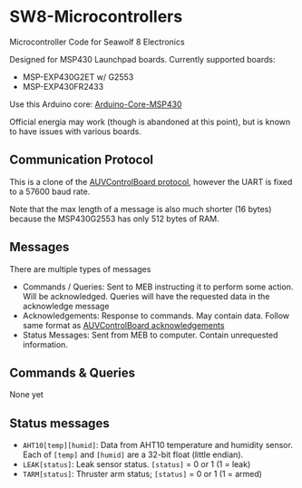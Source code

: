 # SW8-Microcontrollers
Microcontroller Code for Seawolf 8 Electronics

Designed for MSP430 Launchpad boards. Currently supported boards:

- MSP-EXP430G2ET w/ G2553
- MSP-EXP430FR2433

Use this Arduino core: [Arduino-Core-MSP430](https://github.com/MB3hel/Arduino-Core-MSP430)

Official energia may work (though is abandoned at this point), but is known to have issues with various boards.


## Communication Protocol

This is a clone of the [AUVControlBoard protocol](https://mb3hel.github.io/AUVControlBoard/user_guide/comm_protocol/), however the UART is fixed to a 57600 baud rate.

Note that the max length of a message is also much shorter (16 bytes) because the MSP430G2553 has only 512 bytes of RAM.

## Messages

There are multiple types of messages

- Commands / Queries: Sent to MEB instructing it to perform some action. Will be acknowledged. Queries will have the requested data in the acknowledge message
- Acknowledgements: Response to commands. May contain data. Follow same format as [AUVControlBoard acknowledgements](https://mb3hel.github.io/AUVControlBoard/user_guide/messages/#acknowledgements)
- Status Messages: Sent from MEB to computer. Contain unrequested information.


## Commands & Queries

None yet


## Status messages

- `AHT10[temp][humid]`: Data from AHT10 temperature and humidity sensor. Each of `[temp]` and `[humid]` are a 32-bit float (little endian).
- `LEAK[status]`: Leak sensor status. `[status]` = 0 or 1 (1 = leak)
- `TARM[status]`: Thruster arm status; `[status]` = 0 or 1 (1 = armed)
